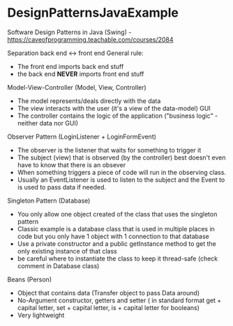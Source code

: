 # DesignPatternsJavaExample

Software Design Patterns in Java (Swing) - https://caveofprogramming.teachable.com/courses/2084

Separation back end <-> front end
General rule: 
- The front end imports back end stuff
- the back end **NEVER** imports front end stuff

Model-View-Controller (Model, View, Controller)
- The model represents/deals directly with the data
- The view interacts with the user (it's a view of the data-model) GUI
- The controller contains the logic of the application ("business logic" - neither data nor GUI)

Observer Pattern (LoginListener + LoginFormEvent)
- The observer is the listener that waits for something to trigger it
- The subject (view) that is observed (by the controller) best doesn't even have to know that there is an obsever
- When something triggers a piece of code will run in the observing class.
- Usually an EventListener is used to listen to the subject and the Event to is used to pass data if needed.

Singleton Pattern (Database)
- You only allow one object created of the class that uses the singleton pattern
- Classic example is a database class that is used in multiple places in code but you only have 1 object with 1 connection to that database
- Use a private constructor and a public getInstance method to get the only existing instance of that class
- be careful where to instantiate the class to keep it thread-safe (check comment in Database class)

Beans (Person)
- Object that contains data (Transfer object to pass Data around)
- No-Argument constructor, getters and setter ( in standard format get + capital letter, set + capital letter, is + capital letter for booleans)
- Very lightweight